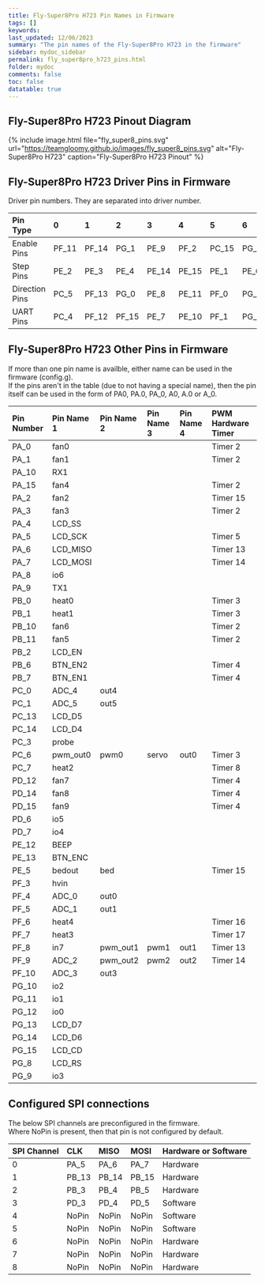 ```yaml
---
title: Fly-Super8Pro H723 Pin Names in Firmware
tags: []
keywords: 
last_updated: 12/06/2023
summary: "The pin names of the Fly-Super8Pro H723 in the firmware"
sidebar: mydoc_sidebar
permalink: fly_super8pro_h723_pins.html
folder: mydoc
comments: false
toc: false
datatable: true
---
```


## Fly-Super8Pro H723 Pinout Diagram

{% include image.html file="fly_super8_pins.svg" url="https://teamgloomy.github.io/images/fly_super8_pins.svg" alt="Fly-Super8Pro H723" caption="Fly-Super8Pro H723 Pinout" %}

## Fly-Super8Pro H723 Driver Pins in Firmware

Driver pin numbers. They are separated into driver number.

<div class="datatable-begin"></div>

|Pin Type|0|1|2|3|4|5|6|7|
| :------------- |:-------------|:-------------|:-------------|:-------------|:-------------|:-------------|:-------------|:-------------|
|Enable Pins|PF_11|PF_14|PG_1|PE_9|PF_2|PC_15|PG_4|PG_7|
|Step Pins|PE_2|PE_3|PE_4|PE_14|PE_15|PE_1|PE_0|PE_6|
|Direction Pins|PC_5|PF_13|PG_0|PE_8|PE_11|PF_0|PG_3|PG_6|
|UART Pins|PC_4|PF_12|PF_15|PE_7|PE_10|PF_1|PG_2|PG_5|

<div class="datatable-end"></div>

## Fly-Super8Pro H723 Other Pins in Firmware 

If more than one pin name is availble, either name can be used in the firmware (config.g).  
If the pins aren't in the table (due to not having a special name), then the pin itself can be used in the form of PA0, PA.0, PA_0, A0, A.0 or A_0.  

<div class="datatable-begin"></div>

|Pin Number|Pin Name 1|Pin Name 2|Pin Name 3|Pin Name 4|PWM Hardware Timer|
| :------------- |:-------------|:-------------|:-------------|:-------------|:-------------|
|PA_0|fan0||||Timer 2|
|PA_1|fan1||||Timer 2|
|PA_10|RX1|||||
|PA_15|fan4||||Timer 2|
|PA_2|fan2||||Timer 15|
|PA_3|fan3||||Timer 2|
|PA_4|LCD_SS|||||
|PA_5|LCD_SCK||||Timer 5|
|PA_6|LCD_MISO||||Timer 13|
|PA_7|LCD_MOSI||||Timer 14|
|PA_8|io6|||||
|PA_9|TX1|||||
|PB_0|heat0||||Timer 3|
|PB_1|heat1||||Timer 3|
|PB_10|fan6||||Timer 2|
|PB_11|fan5||||Timer 2|
|PB_2|LCD_EN|||||
|PB_6|BTN_EN2||||Timer 4|
|PB_7|BTN_EN1||||Timer 4|
|PC_0|ADC_4|out4||||
|PC_1|ADC_5|out5||||
|PC_13|LCD_D5|||||
|PC_14|LCD_D4|||||
|PC_3|probe|||||
|PC_6|pwm_out0|pwm0|servo|out0|Timer 3|
|PC_7|heat2||||Timer 8|
|PD_12|fan7||||Timer 4|
|PD_14|fan8||||Timer 4|
|PD_15|fan9||||Timer 4|
|PD_6|io5|||||
|PD_7|io4|||||
|PE_12|BEEP|||||
|PE_13|BTN_ENC|||||
|PE_5|bedout|bed|||Timer 15|
|PF_3|hvin|||||
|PF_4|ADC_0|out0||||
|PF_5|ADC_1|out1||||
|PF_6|heat4||||Timer 16|
|PF_7|heat3||||Timer 17|
|PF_8|in7|pwm_out1|pwm1|out1|Timer 13|
|PF_9|ADC_2|pwm_out2|pwm2|out2|Timer 14|
|PF_10|ADC_3|out3||||
|PG_10|io2|||||
|PG_11|io1|||||
|PG_12|io0|||||
|PG_13|LCD_D7|||||
|PG_14|LCD_D6|||||
|PG_15|LCD_CD|||||
|PG_8|LCD_RS|||||
|PG_9|io3|||||

<div class="datatable-end"></div>

## Configured SPI connections

The below SPI channels are preconfigured in the firmware.  
Where NoPin is present, then that pin is not configured by default.  

<div class="datatable-begin"></div>

|SPI Channel| CLK | MISO | MOSI | Hardware or Software |
| :------------- |:-------------|:-------------|:-------------|:-------------|
|0|PA_5|PA_6|PA_7|Hardware|
|1|PB_13|PB_14|PB_15|Hardware|
|2|PB_3|PB_4|PB_5|Hardware|
|3|PD_3|PD_4|PD_5|Software|
|4|NoPin|NoPin|NoPin|Software|
|5|NoPin|NoPin|NoPin|Software|
|6|NoPin|NoPin|NoPin|Hardware|
|7|NoPin|NoPin|NoPin|Hardware|
|8|NoPin|NoPin|NoPin|Hardware|

<div class="datatable-end"></div>